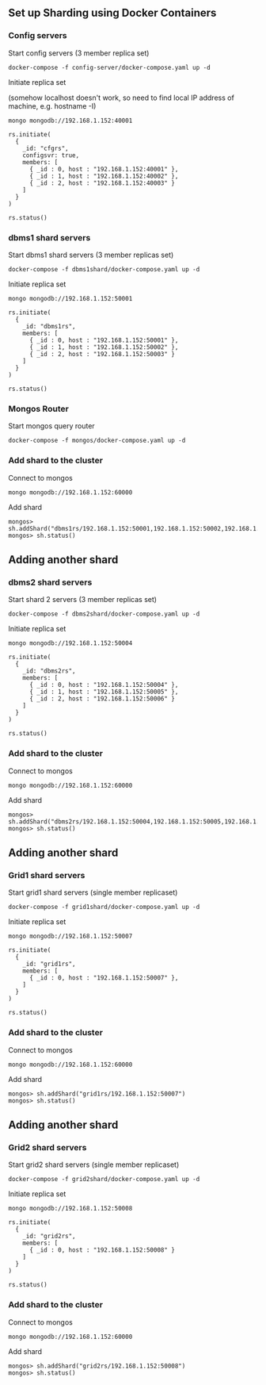 ## Set up Sharding using Docker Containers

### Config servers
Start config servers (3 member replica set)
```
docker-compose -f config-server/docker-compose.yaml up -d
```
Initiate replica set

(somehow localhost doesn't work, so need to find local IP address of machine, e.g. hostname -I)
```
mongo mongodb://192.168.1.152:40001
```
```
rs.initiate(
  {
    _id: "cfgrs",
    configsvr: true,
    members: [
      { _id : 0, host : "192.168.1.152:40001" },
      { _id : 1, host : "192.168.1.152:40002" },
      { _id : 2, host : "192.168.1.152:40003" }
    ]
  }
)

rs.status()
```

### dbms1 shard servers
Start dbms1 shard servers (3 member replicas set)
```
docker-compose -f dbms1shard/docker-compose.yaml up -d
```
Initiate replica set
```
mongo mongodb://192.168.1.152:50001
```
```
rs.initiate(
  {
    _id: "dbms1rs",
    members: [
      { _id : 0, host : "192.168.1.152:50001" },
      { _id : 1, host : "192.168.1.152:50002" },
      { _id : 2, host : "192.168.1.152:50003" }
    ]
  }
)

rs.status()
```

### Mongos Router
Start mongos query router
```
docker-compose -f mongos/docker-compose.yaml up -d
```

### Add shard to the cluster
Connect to mongos
```
mongo mongodb://192.168.1.152:60000
```
Add shard
```
mongos> sh.addShard("dbms1rs/192.168.1.152:50001,192.168.1.152:50002,192.168.1.152:50003")
mongos> sh.status()
```
## Adding another shard
### dbms2 shard servers
Start shard 2 servers (3 member replicas set)
```
docker-compose -f dbms2shard/docker-compose.yaml up -d
```
Initiate replica set
```
mongo mongodb://192.168.1.152:50004
```
```
rs.initiate(
  {
    _id: "dbms2rs",
    members: [
      { _id : 0, host : "192.168.1.152:50004" },
      { _id : 1, host : "192.168.1.152:50005" },
      { _id : 2, host : "192.168.1.152:50006" }
    ]
  }
)

rs.status()
```
### Add shard to the cluster
Connect to mongos
```
mongo mongodb://192.168.1.152:60000
```
Add shard
```
mongos> sh.addShard("dbms2rs/192.168.1.152:50004,192.168.1.152:50005,192.168.1.152:50006")
mongos> sh.status()
```

## Adding another shard
### Grid1 shard servers
Start grid1 shard servers (single member replicaset)
```
docker-compose -f grid1shard/docker-compose.yaml up -d
```
Initiate replica set
```
mongo mongodb://192.168.1.152:50007
```
```
rs.initiate(
  {
    _id: "grid1rs",
    members: [
      { _id : 0, host : "192.168.1.152:50007" },
    ]
  }
)

rs.status()
```
### Add shard to the cluster
Connect to mongos
```
mongo mongodb://192.168.1.152:60000
```
Add shard
```
mongos> sh.addShard("grid1rs/192.168.1.152:50007")
mongos> sh.status()
```

## Adding another shard
### Grid2 shard servers
Start grid2 shard servers (single member replicaset)
```
docker-compose -f grid2shard/docker-compose.yaml up -d
```
Initiate replica set
```
mongo mongodb://192.168.1.152:50008
```
```
rs.initiate(
  {
    _id: "grid2rs",
    members: [
      { _id : 0, host : "192.168.1.152:50008" }
    ]
  }
)

rs.status()
```
### Add shard to the cluster
Connect to mongos
```
mongo mongodb://192.168.1.152:60000
```
Add shard
```
mongos> sh.addShard("grid2rs/192.168.1.152:50008")
mongos> sh.status()
```